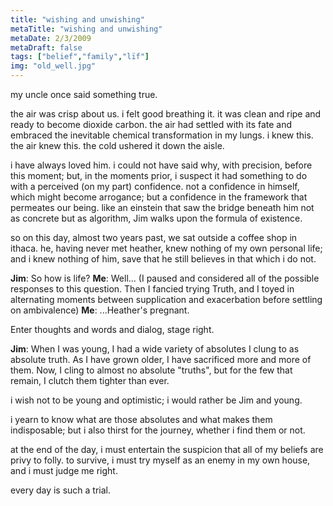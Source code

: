 ```yaml
---
title: "wishing and unwishing"
metaTitle: "wishing and unwishing"
metaDate: 2/3/2009
metaDraft: false
tags: ["belief","family","lïf"]
img: "old_well.jpg"
---
```


my uncle once said something true.

the air was crisp about us. i felt good breathing it. it was clean and ripe and ready to become dioxide carbon. the air had settled with its fate and embraced the inevitable chemical transformation in my lungs. i knew this. the air knew this. the cold ushered it down the aisle.

i have always loved him. i could not have said why, with precision, before this moment; but, in the moments prior, i suspect it had something to do with a perceived (on my part) confidence. not a confidence in himself, which might become arrogance; but a confidence in the framework that permeates our being. like an einstein that saw the bridge beneath him not as concrete but as algorithm, Jim walks upon the formula of existence.

so on this day, almost two years past, we sat outside a coffee shop in ithaca. he, having never met heather, knew nothing of my own personal life; and i knew nothing of him, save that he still believes in that which i do not.

**Jim**: So how is life?
**Me**: Well...
(I paused and considered all of the possible responses to this question. Then I fancied trying Truth, and I toyed in alternating moments between supplication and exacerbation before settling on ambivalence)
**Me**: ...Heather's pregnant.

Enter thoughts and words and dialog, stage right.

**Jim**: When I was young, I had a wide variety of absolutes I clung to as absolute truth. As I have grown older, I have sacrificed more and more of them. Now, I cling to almost no absolute "truths", but for the few that remain, I clutch them tighter than ever.

i wish not to be young and optimistic; i would rather be Jim and young.

i yearn to know what are those absolutes and what makes them indisposable; but i also thirst for the journey, whether i find them or not.

at the end of the day, i must entertain the suspicion that all of my beliefs are privy to folly. to survive, i must try myself as an enemy in my own house, and i must judge me right.

every day is such a trial.
